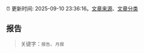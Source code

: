 :alarm_clock: 更新时间: 2025-09-10 23:36:16。[文章来源](/README.md)、[文章分类](/TAGS.md)

## 报告


> 关键字：`报告`、`月报`



